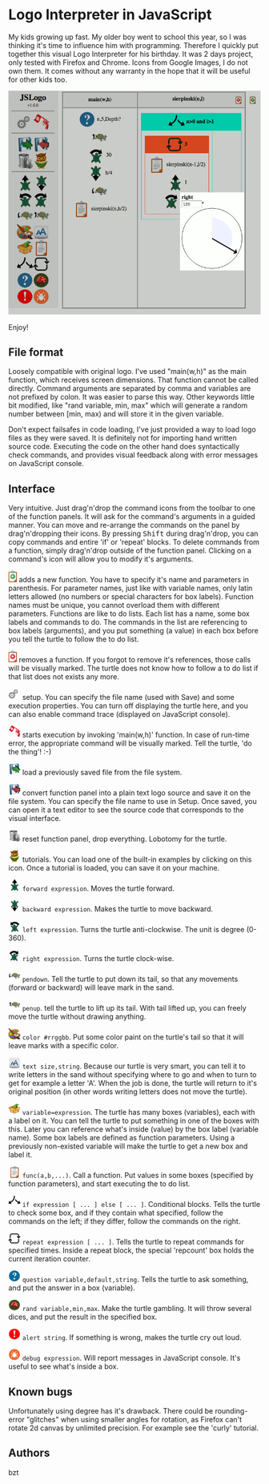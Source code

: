 Logo Interpreter in JavaScript
==============================

My kids growing up fast. My older boy went to school this year, so I was thinking it's time to influence him with programming.
Therefore I quickly put together this visual Logo Interpreter for his birthday. It was 2 days project, only tested with Firefox and Chrome.
Icons from Google Images, I do not own them. It comes without any warranty in the hope that it will be useful for other kids too.

<img src='screenshot.png'>

Enjoy!

File format
-----------

Loosely compatible with original logo. I've used "main(w,h)" as the main function, which receives screen dimensions. That function
cannot be called directly. Command arguments are separated by comma and variables are not prefixed by colon. It was easier to parse this way. Other keywords little bit modified, like "rand variable, min, max" which will generate a random number between [min, max) and will store it in the given variable.

Don't expect failsafes in code loading, I've just provided a way to load logo files as they were saved.
It is definitely not for importing hand written source code. Executing the code on the other hand does syntactically check commands, and provides visual feedback along with error messages on JavaScript console.

Interface
---------

Very intuitive. Just drag'n'drop the command icons from the toolbar to one of the function panels. It will ask for the command's 
arguments in a guided manner. You can move and re-arrange the commands on the panel by drag'n'dropping their icons. By pressing
<kbd>Shift</kbd> during drag'n'drop, you can copy commands and entire 'if' or 'repeat' blocks. To delete commands from a function, simply drag'n'drop outside of the function panel. Clicking on a command's icon will allow you to modify it's arguments.

<img src='images/jslogo/addfunc.png' height='24'> adds a new function. You have to specify it's name and parameters in parenthesis.
For parameter names, just like with variable names, only latin letters allowed (no numbers or special characters for box labels). Function names must be unique, you cannot overload them with different parameters. Functions are like to do lists. Each list has a name, some box labels and commands to do. The commands in the list are referencing to box labels (arguments), and you put something (a value) in each box before you tell the turtle to follow the to do list.

<img src='images/jslogo/delfunc.png' height='24'> removes a function. If you forgot to remove it's references, those calls will be visually marked. The turtle does not know how to follow a to do list if that list does not exists any more.

<img src='images/jslogo/setup.png' height='24'> setup. You can specify the file name (used with Save) and some execution properties. You can turn off displaying the turtle here, and you can also enable command trace (displayed on JavaScript console).

<img src='images/jslogo/play.png' height='24'> starts execution by invoking 'main(w,h)' function. In case of run-time error, the appropriate command will be visually marked. Tell the turtle, 'do the thing'! :-)

<img src='images/jslogo/load.png' height='24'> load a previously saved file from the file system.

<img src='images/jslogo/save.png' height='24'> convert function panel into a plain text logo source and save it on the file system. You can specify the file name to use in Setup. Once saved, you can open it a text editor to see the source code that corresponds to the visual interface.

<img src='images/jslogo/trash.png' height='24'> reset function panel, drop everything. Lobotomy for the turtle.

<img src='images/jslogo/tutorials.png' height='24'> tutorials. You can load one of the built-in examples by clicking on this icon. Once a tutorial is loaded, you can save it on your machine.

<img src='images/jslogo/forward.png' height='24'> `forward expression`. Moves the turtle forward.

<img src='images/jslogo/backward.png' height='24'> `backward expression`. Makes the turtle to move backward.

<img src='images/jslogo/left.png' height='24'> `left expression`. Turns the turtle anti-clockwise. The unit is degree (0-360).

<img src='images/jslogo/right.png' height='24'> `right expression`. Turns the turtle clock-wise.

<img src='images/jslogo/pendown.png' height='24'> `pendown`. Tell the turtle to put down its tail, so that any movements (forward or backward) will leave mark in the sand.

<img src='images/jslogo/penup.png' height='24'> `penup`. tell the turtle to lift up its tail. With tail lifted up, you can freely move the turtle without drawing anything.

<img src='images/jslogo/color.png' height='24'> `color #rrggbb`. Put some color paint on the turtle's tail so that it will leave marks with a specific color.

<img src='images/jslogo/text.png' height='24'> `text size,string`. Because our turtle is very smart, you can tell it to write letters in the sand without specifying where to go and when to turn to get for example a letter 'A'. When the job is done, the turtle will return to it's original position (in other words writing letters does not move the turtle).

<img src='images/jslogo/let.png' height='24'> `variable=expression`. The turtle has many boxes (variables), each with a label on it. You can tell the turtle to put something in one of the boxes with this. Later you can reference what's inside (value) by the box label (variable name). Some box labels are defined as function parameters. Using a previously non-existed variable will make the turtle to get a new box and label it.

<img src='images/jslogo/call.png' height='24'> `func(a,b,...)`. Call a function. Put values in some boxes (specified by function parameters), and start executing the to do list.

<img src='images/jslogo/if.png' height='24'> `if expression [ ... ] else [ ... ]`. Conditional blocks. Tells the turtle to check some box, and if they contain what specified, follow the commands on the left; if they differ, follow the commands on the right.

<img src='images/jslogo/repeat.png' height='24'> `repeat expression [ ... ]`. Tells the turtle to repeat commands for specified times. Inside a repeat block, the special 'repcount' box holds the current iteration counter.

<img src='images/jslogo/question.png' height='24'> `question variable,default,string`. Tells the turtle to ask something, and put the answer in a box (variable).

<img src='images/jslogo/rand.png' height='24'> `rand variable,min,max`. Make the turtle gambling. It will throw several dices, and put the result in the specified box.

<img src='images/jslogo/alert.png' height='24'> `alert string`. If something is wrong, makes the turtle cry out loud.

<img src='images/jslogo/debug.png' height='24'> `debug expression`. Will report messages in JavaScript console. It's useful to see what's inside a box.

Known bugs
----------

Unfortunately using degree has it's drawback. There could be rounding-error "glitches" when using smaller angles for rotation, as Firefox can't rotate 2d canvas by unlimited precision. For example see the 'curly' tutorial.

Authors
-------

bzt
